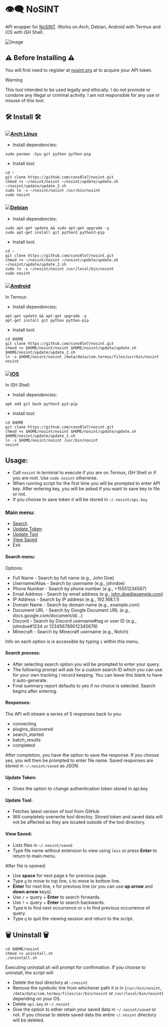 # 👁️‍🗨️ NoSINT 
API wrapper for [NoSINT](https://nosint.org). Works on Arch, Debian, Android with Termux and iOS with iSH Shell.

![Image](https://github.com/user-attachments/assets/86ba8d86-d079-47ba-a7d9-fdd64b0a0c8c)

## ⚠️ Before Installing ⚠️
You will first need to register at [nosint.org](https://nosint.org/auth/register) at  to acquire your API token. 

> [!Warning]
> This tool intended to be used legally and ethically. I do not promote or condone any illegal or criminal activity. I am not responsible for any use or misuse of this tool. 


## 🛠️ Install 🛠️

### [![Arch Linux](https://img.shields.io/badge/Arch%20Linux-%230C8BDC?style=for-the-badge&logo=arch-linux&logoColor=white)](#)
- Install dependencies: 
```
sudo pacman -Syu git python python-pip
```
- Install tool: 
```
cd ~
git clone https://github.com/cons0le7/nosint.git
chmod +x ~/nosint/nosint ~/nosint/update/update.sh ~/nosint/update/update_2.sh
sudo ln -s ~/nosint/nosint /usr/bin/nosint
sudo nosint
```

### [![Debian](https://img.shields.io/badge/Debian-A81D33?style=for-the-badge&logo=debian&logoColor=fff)](#)
- Install dependencies: 
```
sudo apt-get update && sudo apt-get upgrade -y
sudo apt-get install git python3 python3-pip
```
- Install tool: 
```
cd ~
git clone https://github.com/cons0le7/nosint.git
chmod +x ~/nosint/nosint ~/nosint/update/update.sh ~/nosint/update/update_2.sh
sudo ln -s ~/nosint/nosint /usr/local/bin/nosint
sudo nosint
```

### [![Android](https://img.shields.io/badge/Android-3DDC84?style=for-the-badge&logo=android&logoColor=white)](#)
In Termux: 
- Install dependencies: 
```
apt-get update && apt-get upgrade -y
apt-get install git python python-pip
```
- Install tool: 
```
cd $HOME
git clone https://github.com/cons0le7/nosint.git
chmod +x $HOME/nosint/nosint $HOME/nosint/update/update.sh $HOME/nosint/update/update_2.sh 
ln -s $HOME/nosint/nosint /data/data/com.termux/files/usr/bin/nosint
nosint
```
### [![iOS](https://img.shields.io/badge/iOS-000000?style=for-the-badge&logo=apple&logoColor=white)](#)
In iSH Shell: 
- Install dependencies: 
```
apk add git bash python3 py3-pip 
```
- Install tool: 
```
cd $HOME
git clone https://github.com/cons0le7/nosint.git
chmod +x $HOME/nosint/nosint $HOME/nosint/update/update.sh $HOME/nosint/update/update_2.sh 
ln -s $HOME/nosint/nosint /usr/bin/nosint
nosint
```
## Usage: 
- Call `nosint` in terminal to execute if you are on Termux, iSH Shell or if you are root. Use `sudo nosint` otherwise. 
- When running script for the first time you will be prompted to enter API key. After entering key, you will be asked if you want to save key to file or not.
- If you choose to save token it will be stored in `~/.nosint/api.key`

### Main menu: 
- [Search](https://github.com/cons0le7/nosint?tab=readme-ov-file#search-menu)
- [Update Token](https://github.com/cons0le7/nosint?tab=readme-ov-file#update-token)
- [Update Tool](https://github.com/cons0le7/nosint?tab=readme-ov-file#update-tool)
- [View Saved](https://github.com/cons0le7/nosint?tab=readme-ov-file#view-saved)
- Exit

#### Search menu:  
Options: 
- Full Name - Search by full name (e.g., John Doe)
- Username/Alias - Search by username (e.g., johndoe)
- Phone Number - Search by phone number (e.g., +15551234567)
- Email Address - Search by email address (e.g., john.doe@example.com)
- IP Address - Search by IP address (e.g., 192.168.1.1)
- Domain Name - Search by domain name (e.g., example.com)
- Document URL - Search by Google Document URL (e.g., docs.google.com/document/d/...)
- Discord - Search by Discord username#tag or user ID (e.g., johndoe#1234 or 123456789012345678)
- Minecraft - Search by Minecraft username (e.g., Notch)

Info on each option is is accessible by typing `i` within this menu.

#### Search process: 
- After selecting search option you will be prompted to enter your query.  
- The following prompt will ask for a custom search ID which you can use for your own tracking / record keeping. You can leave this blank to have it auto-generate.
- Final summary report defaults to yes if no choice is selected. Search begins after entering.

####  Responses: 
The API will stream a series of 5 responses back to you: 
- connecting
- plugins_discovered
- search_started
- batch_results
- completed

After completion, you have the option to save the response. If you choose yes, you will then be prompted to enter file name. Saved responses are stored in `~/.nosint/saved` as JSON. 

#### Update Token: 
- Gives the option to change  authentication token stored in api.key

#### Update Tool: 
- Fetches latest version of tool from GitHub
- Will completely overwrite tool directoy. Stored token and saved data will not be affected as they are located outside of the tool directory.

#### View Saved: 
- Lists files in `~/.nosint/saved`
- Type file name without extension to view using `less` or press **Enter** to return to main menu.

After file is opened: 
- Use **space** for next page `b` for previous page.
- Type `g` to move to top line, `G` to move to bottom line.
- **Enter** for next line, `k` for previous line (or you can use **up arrow** and **down arrow** keys).
- Use `/` + query + **Enter** to search forwards.
- Use `?` + query + **Enter** to search backwards.
- Type `N` to find next occurrence or `n` to find previous occurrence of query.
- Type `q` to quit the viewing session and return to the script. 


## 🗑️ Uninstall 🗑️
```
cd $HOME/nosint
chmod +x uninstall.sh
./uninstall.sh
```
Executing uninstall.sh will prompt for confirmation. If you choose to uninstall, the script will: 
- Delete the tool directory at `~/nosint`
- Remove the symbolic link from whichever path it is in (`/usr/bin/nosint`, `/data/data/com.termux/files/usr/bin/nosint` or `/usr/local/bin/nosint`) depending on your OS.
- Delete `api.key` in `~/.nosint`
- Give the option to either retain your saved data in `~/.nosint/saved` or not. If you choose to delete saved data the entire `~/.nosint` directory will be deleted.
